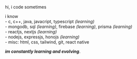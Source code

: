 hi, i code sometimes

i know\
\- c, c++, java, javacript, typescript _(learning)_\
\- mongodb, sql _(learning)_, firebase _(learning)_, prisma _(learning)_\
\- reactjs, nextjs _(learning)_\
\- nodejs, expressjs, honojs _(learning)_\
\- misc: html, css, tailwind, git, react native


_**im constantly learning and evolving**_.
